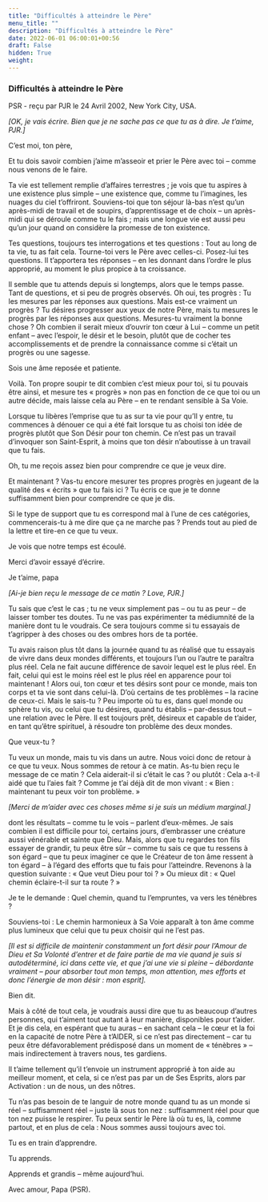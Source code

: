 ```yaml
---
title: "Difficultés à atteindre le Père"
menu_title: ""
description: "Difficultés à atteindre le Père"
date: 2022-06-01 06:00:01+00:56
draft: False
hidden: True
weight:
---
```

### Difficultés à atteindre le Père

PSR - reçu par PJR le 24 Avril 2002, New York City, USA.

*[OK, je vais écrire. Bien que je ne sache pas ce que tu as à dire. Je t’aime, PJR.]*

C’est moi, ton père,

Et tu dois savoir combien j’aime m’asseoir et prier le Père avec toi – comme nous venons de le faire.

Ta vie est tellement remplie d’affaires terrestres ; je vois que tu aspires à une existence plus simple – une existence que, comme tu l’imagines, les nuages du ciel t’offriront. Souviens-toi que ton séjour là-bas n’est qu’un après-midi de travail et de soupirs, d’apprentissage et de choix – un après-midi qui se déroule comme tu le fais ; mais une longue vie est aussi peu qu’un jour quand on considère la promesse de ton existence.

Tes questions, toujours tes interrogations et tes questions : Tout au long de ta vie, tu as fait cela. Tourne-toi vers le Père avec celles-ci. Posez-lui tes questions. Il t’apportera tes réponses – en les donnant dans l’ordre le plus approprié, au moment le plus propice à ta croissance.

Il semble que tu attends depuis si longtemps, alors que le temps passe. Tant de questions, et si peu de progrès observés. Oh oui, tes progrès : Tu les mesures par les réponses aux questions. Mais est-ce vraiment un progrès ? Tu désires progresser aux yeux de notre Père, mais tu mesures le progrès par les réponses aux questions. Mesures-tu vraiment la bonne chose ? Oh combien il serait mieux d’ouvrir ton cœur à Lui – comme un petit enfant – avec l’espoir, le désir et le besoin, plutôt que de cocher tes accomplissements et de prendre la connaissance comme si c’était un progrès ou une sagesse.

Sois une âme reposée et patiente.

Voilà. Ton propre soupir te dit combien c’est mieux pour toi, si tu pouvais être ainsi, et mesure tes « progrès » non pas en fonction de ce que toi ou un autre décide, mais laisse cela au Père – en te rendant sensible à Sa Voie.

Lorsque tu libères l’emprise que tu as sur ta vie pour qu’Il y entre, tu commences à dénouer ce qui a été fait lorsque tu as choisi ton idée de progrès plutôt que Son Désir pour ton chemin. Ce n’est pas un travail d’invoquer son Saint-Esprit, à moins que ton désir n’aboutisse à un travail que tu fais.

Oh, tu me reçois assez bien pour comprendre ce que je veux dire.

Et maintenant ? Vas-tu encore mesurer tes propres progrès en jugeant de la qualité des « écrits » que tu fais ici ? Tu écris ce que je te donne suffisamment bien pour comprendre ce que je dis.

Si le type de support que tu es correspond mal à l’une de ces catégories, commencerais-tu à me dire que ça ne marche pas ? Prends tout au pied de la lettre et tire-en ce que tu veux.

Je vois que notre temps est écoulé.

Merci d’avoir essayé d’écrire.

Je t’aime, papa

*[Ai-je bien reçu le message de ce matin ? Love, PJR.]*

Tu sais que c’est le cas ; tu ne veux simplement pas – ou tu as peur – de laisser tomber tes doutes.
Tu ne vas pas expérimenter ta médiumnité de la manière dont tu le voudrais. Ce sera toujours comme si tu essayais de t’agripper à des choses ou des ombres hors de ta portée.

Tu avais raison plus tôt dans la journée quand tu as réalisé que tu essayais de vivre dans deux mondes différents, et toujours l’un ou l’autre te paraîtra plus réel. Cela ne fait aucune différence de savoir lequel est le plus réel. En fait, celui qui est le moins réel est le plus réel en apparence pour toi maintenant ! Alors oui, ton cœur et tes désirs sont pour ce monde, mais ton corps et ta vie sont dans celui-là. D’où certains de tes problèmes – la racine de ceux-ci. Mais le sais-tu ? Peu importe où tu es, dans quel monde ou sphère tu vis, ou celui que tu désires, quand tu établis – par-dessus tout – une relation avec le Père. Il est toujours prêt, désireux et capable de t’aider, en tant qu’être spirituel, à résoudre ton problème des deux mondes.

Que veux-tu ?

Tu veux un monde, mais tu vis dans un autre. Nous voici donc de retour à ce que tu veux. Nous sommes de retour à ce matin.
As-tu bien reçu le message de ce matin ? Cela aiderait-il si c’était le cas ? ou plutôt : Cela a-t-il aidé que tu l’aies fait ? Comme je t’ai déjà dit de mon vivant : « Bien : maintenant tu peux voir ton problème. »

*[Merci de m’aider avec ces choses même si je suis un médium marginal.]*

dont les résultats – comme tu le vois – parlent d’eux-mêmes.
Je sais combien il est difficile pour toi, certains jours, d’embrasser une créature aussi vénérable et sainte que Dieu. Mais, alors que tu regardes ton fils essayer de grandir, tu peux être sûr – comme tu sais ce que tu ressens à son égard – que tu peux imaginer ce que le Créateur de ton âme ressent à ton égard – à l’égard des efforts que tu fais pour l’atteindre. Revenons à la question suivante : « Que veut Dieu pour toi ? » Ou mieux dit : « Quel chemin éclaire-t-il sur ta route ? »

Je te le demande : Quel chemin, quand tu l’empruntes, va vers les ténèbres ?

Souviens-toi : Le chemin harmonieux à Sa Voie apparaît à ton âme comme plus lumineux que celui que tu peux choisir qui ne l’est pas.

*[Il est si difficile de maintenir constamment un fort désir pour l’Amour de Dieu et Sa Volonté d’entrer et de faire partie de ma vie quand je suis si autodéterminé, ici dans cette vie, et que j’ai une vie si pleine – débordante vraiment – pour absorber tout mon temps, mon attention, mes efforts et donc l’énergie de mon désir : mon esprit].*

Bien dit.

Mais à côté de tout cela, je voudrais aussi dire que tu as beaucoup d’autres personnes, qui t’aiment tout autant à leur manière, disponibles pour t’aider. Et je dis cela, en espérant que tu auras – en sachant cela – le cœur et la foi en la capacité de notre Père à t’AIDER, si ce n’est pas directement – car tu peux être défavorablement prédisposé dans un moment de « ténèbres » – mais indirectement à travers nous, tes gardiens.

Il t’aime tellement qu’il t’envoie un instrument approprié à ton aide au meilleur moment, et cela, si ce n’est pas par un de Ses Esprits, alors par Activation : un de nous, un des nôtres.

Tu n’as pas besoin de te languir de notre monde quand tu as un monde si réel – suffisamment réel – juste là sous ton nez : suffisamment réel pour que ton nez puisse le respirer. Tu peux sentir le Père là où tu es, là, comme partout, et en plus de cela : Nous sommes aussi toujours avec toi.

Tu es en train d’apprendre.

Tu apprends.

Apprends et grandis – même aujourd’hui.

Avec amour, Papa (PSR).
